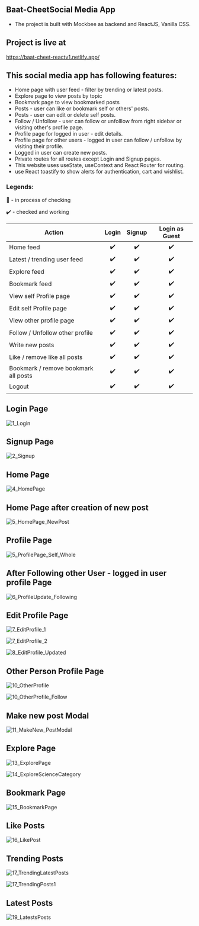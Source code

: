 ## Baat-CheetSocial Media App

- The project is built with Mockbee as backend and ReactJS, Vanilla CSS. 

## Project is live at 
https://baat-cheet-reactv1.netlify.app/

## This social media app has following features:
- Home page with user feed - filter by trending or latest posts.  
- Explore page to view posts by topic
- Bookmark page to view bookmarked posts
- Posts - user can like or bookmark self or others' posts.
- Posts - user can edit or delete self posts. 
- Follow / Unfollow - user can follow or unfolllow from right sidebar or visiting other's profile page. 
- Profile page for logged in user - edit details.
- Profile page for other users - logged in user can follow / unfollow by visiting their profile.
- Logged in user can create new posts. 
- Private routes for all routes except Login and Signup pages.
- This website uses useState, useContext and React Router for routing. 
- use React toastify to show alerts for authentication, cart and wishlist. 

### Legends: 
:construction: - in process of checking 


:heavy_check_mark: - checked and working 

| Action | Login | Signup | Login as Guest | 
| --- | :---: |  :---: |  :---: |
| Home feed | :heavy_check_mark:   |  :heavy_check_mark:  | :heavy_check_mark: |
| Latest / trending user feed | :heavy_check_mark:   |  :heavy_check_mark:  | :heavy_check_mark: |
| Explore feed | :heavy_check_mark:   |  :heavy_check_mark:  | :heavy_check_mark: |
| Bookmark feed | :heavy_check_mark:   |  :heavy_check_mark:  | :heavy_check_mark: |
| View self Profile page | :heavy_check_mark:   |  :heavy_check_mark:  | :heavy_check_mark: |
| Edit self Profile page | :heavy_check_mark:   |  :heavy_check_mark:  | :heavy_check_mark: |
| View other profile page | :heavy_check_mark:   |  :heavy_check_mark:  | :heavy_check_mark: |
| Follow / Unfollow other profile | :heavy_check_mark:   |  :heavy_check_mark:  | :heavy_check_mark: |
| Write new posts | :heavy_check_mark:   |  :heavy_check_mark:  | :heavy_check_mark: |
| Like / remove like all posts | :heavy_check_mark:   |  :heavy_check_mark:  | :heavy_check_mark: |
| Bookmark / remove bookmark all posts | :heavy_check_mark:   |  :heavy_check_mark: | :heavy_check_mark: |
| Logout | :heavy_check_mark:   |  :heavy_check_mark:  | :heavy_check_mark: |

## Login Page
![1_Login](https://github.com/swapnilbawane/sm-app-v1/assets/90078330/574bae8d-4f81-4e0c-b2df-0ebdcf3ceb18)



## Signup Page
![2_Signup](https://github.com/swapnilbawane/sm-app-v1/assets/90078330/76626fb2-834c-4a3b-89bb-d16f2f4354b1)


## Home Page
![4_HomePage](https://github.com/swapnilbawane/sm-app-v1/assets/90078330/05dd32d5-0898-4f30-821a-2b07af77e47a)


## Home Page after creation of new post
![5_HomePage_NewPost](https://github.com/swapnilbawane/sm-app-v1/assets/90078330/d3873989-1b56-452c-97f8-1437c40c85c8)


## Profile Page
![5_ProfilePage_Self_Whole](https://github.com/swapnilbawane/sm-app-v1/assets/90078330/b930a5fc-ffa4-4a63-a63a-4e08e4095bbc)


## After Following other User - logged in user profile Page
![6_ProfileUpdate_Following](https://github.com/swapnilbawane/sm-app-v1/assets/90078330/9ab1c980-7c4f-409d-b4c7-51d7a672174e)


## Edit Profile Page 
![7_EditProfile_1](https://github.com/swapnilbawane/sm-app-v1/assets/90078330/791547d2-fe00-4854-8439-d421fbcad42f)

![7_EditProfile_2](https://github.com/swapnilbawane/sm-app-v1/assets/90078330/808ab106-c434-45ae-b599-715d75e5be67)

![8_EditProfile_Updated](https://github.com/swapnilbawane/sm-app-v1/assets/90078330/7bbfc674-9cbd-4ad2-9afa-82de980d3ee2)


## Other Person Profile Page
![10_OtherProfile](https://github.com/swapnilbawane/sm-app-v1/assets/90078330/6b43d517-26d7-4f8e-8ab9-10bc50d09c54)

![10_OtherProfile_Follow](https://github.com/swapnilbawane/sm-app-v1/assets/90078330/4650b820-3414-4eb7-b21b-9475f6175c86)


## Make new post Modal
![11_MakeNew_PostModal](https://github.com/swapnilbawane/sm-app-v1/assets/90078330/964a3779-c620-4b5b-a968-a6624c227638)


## Explore Page
![13_ExplorePage](https://github.com/swapnilbawane/sm-app-v1/assets/90078330/92d3b0e4-24e4-4982-8900-4ec5294fa5ed)

![14_ExploreScienceCategory](https://github.com/swapnilbawane/sm-app-v1/assets/90078330/23e24815-3d8b-4d09-a860-a23397e10b4f)


## Bookmark Page 
![15_BookmarkPage](https://github.com/swapnilbawane/sm-app-v1/assets/90078330/84cb1849-3068-44af-81ca-818cf1cecb04)

## Like Posts
![16_LikePost](https://github.com/swapnilbawane/sm-app-v1/assets/90078330/3d24d9ad-59f6-42b1-8f9f-924bdc138f37)

## Trending Posts
![17_TrendingLatestPosts](https://github.com/swapnilbawane/sm-app-v1/assets/90078330/754a8cb9-58b4-4508-a9bd-aba9559cb411)

![17_TrendingPosts1](https://github.com/swapnilbawane/sm-app-v1/assets/90078330/5b1557ff-88da-488f-8a90-e8ad30a9fe55)

## Latest Posts 
![19_LatestsPosts](https://github.com/swapnilbawane/sm-app-v1/assets/90078330/2d8cee9a-2ddd-4bff-ac4f-5fd94f3ca13b)






